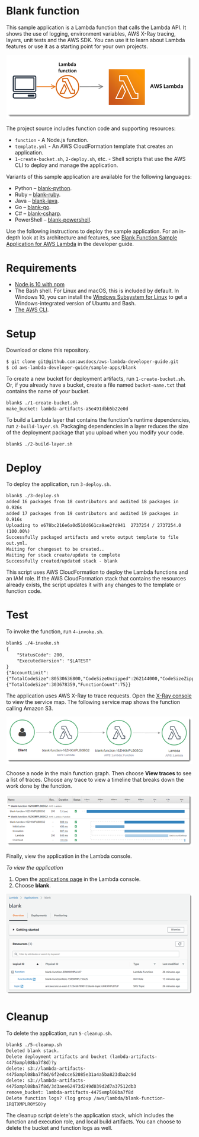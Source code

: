 # Blank function
This sample application is a Lambda function that calls the Lambda API. It shows the use of logging, environment variables, AWS X-Ray tracing, layers, unit tests and the AWS SDK. You can use it to learn about Lambda features or use it as a starting point for your own projects.

![Architecture](/sample-apps/blank/images/sample-blank.png)

The project source includes function code and supporting resources:

- `function` - A Node.js function.
- `template.yml` - An AWS CloudFormation template that creates an application.
- `1-create-bucket.sh`, `2-deploy.sh`, etc. - Shell scripts that use the AWS CLI to deploy and manage the application.

Variants of this sample application are available for the following languages:

- Python – [blank-python](https://github.com/awsdocs/aws-lambda-developer-guide/edit/master/sample-apps/blank-python).
- Ruby – [blank-ruby](https://github.com/awsdocs/aws-lambda-developer-guide/edit/master/sample-apps/blank-ruby).
- Java – [blank-java](https://github.com/awsdocs/aws-lambda-developer-guide/edit/master/sample-apps/blank-java).
- Go – [blank-go](https://github.com/awsdocs/aws-lambda-developer-guide/edit/master/sample-apps/blank-go).
- C# – [blank-csharp](https://github.com/awsdocs/aws-lambda-developer-guide/edit/master/sample-apps/blank-csharp).
- PowerShell – [blank-powershell](https://github.com/awsdocs/aws-lambda-developer-guide/edit/master/sample-apps/blank-powershell).

Use the following instructions to deploy the sample application. For an in-depth look at its architecture and features, see [Blank Function Sample Application for AWS Lambda](https://docs.aws.amazon.com/lambda/latest/dg/samples-blank.html) in the developer guide.

# Requirements
- [Node.js 10 with npm](https://nodejs.org/en/download/releases/)
- The Bash shell. For Linux and macOS, this is included by default. In Windows 10, you can install the [Windows Subsystem for Linux](https://docs.microsoft.com/en-us/windows/wsl/install-win10) to get a Windows-integrated version of Ubuntu and Bash.
- [The AWS CLI](https://docs.aws.amazon.com/cli/latest/userguide/cli-chap-install.html).

# Setup
Download or clone this repository.

    $ git clone git@github.com:awsdocs/aws-lambda-developer-guide.git
    $ cd aws-lambda-developer-guide/sample-apps/blank

To create a new bucket for deployment artifacts, run `1-create-bucket.sh`. Or, if you already have a bucket, create a file named `bucket-name.txt` that contains the name of your bucket.

    blank$ ./1-create-bucket.sh
    make_bucket: lambda-artifacts-a5e491dbb5b22e0d

To build a Lambda layer that contains the function's runtime dependencies, run `2-build-layer.sh`. Packaging dependencies in a layer reduces the size of the deployment package that you upload when you modify your code.

    blank$ ./2-build-layer.sh

# Deploy
To deploy the application, run `3-deploy.sh`.

    blank$ ./3-deploy.sh
    added 16 packages from 18 contributors and audited 18 packages in 0.926s
    added 17 packages from 19 contributors and audited 19 packages in 0.916s
    Uploading to e678bc216e6a0d510d661ca9ae2fd941  2737254 / 2737254.0  (100.00%)
    Successfully packaged artifacts and wrote output template to file out.yml.
    Waiting for changeset to be created..
    Waiting for stack create/update to complete
    Successfully created/updated stack - blank

This script uses AWS CloudFormation to deploy the Lambda functions and an IAM role. If the AWS CloudFormation stack that contains the resources already exists, the script updates it with any changes to the template or function code.

# Test
To invoke the function, run `4-invoke.sh`.

    blank$ ./4-invoke.sh
    {
        "StatusCode": 200,
        "ExecutedVersion": "$LATEST"
    }
    {"AccountLimit":{"TotalCodeSize":80530636800,"CodeSizeUnzipped":262144000,"CodeSizeZipped":52428800,"ConcurrentExecutions":1000,"UnreservedConcurrentExecutions":933},"AccountUsage":{"TotalCodeSize":303678359,"FunctionCount":75}}

The application uses AWS X-Ray to trace requests. Open the [X-Ray console](https://console.aws.amazon.com/xray/home#/service-map) to view the service map. The following service map shows the function calling Amazon S3.

![Service Map](/sample-apps/blank/images/blank-servicemap.png)

Choose a node in the main function graph. Then choose **View traces** to see a list of traces. Choose any trace to view a timeline that breaks down the work done by the function.

![Trace](/sample-apps/blank/images/blank-trace.png)

Finally, view the application in the Lambda console.

*To view the application*
1. Open the [applications page](https://console.aws.amazon.com/lambda/home#/applications) in the Lambda console.
2. Choose **blank**.

  ![Application](/sample-apps/blank/images/blank-application.png)

# Cleanup
To delete the application, run `5-cleanup.sh`.

    blank$ ./5-cleanup.sh
    Deleted blank stack.
    Delete deployment artifacts and bucket (lambda-artifacts-4475xmpl08ba7f8d)?y
    delete: s3://lambda-artifacts-4475xmpl08ba7f8d/6f2edcce52085e31a4a5ba823dba2c9d
    delete: s3://lambda-artifacts-4475xmpl08ba7f8d/3d3aee62473d249d039d2d7a37512db3
    remove_bucket: lambda-artifacts-4475xmpl08ba7f8d
    Delete function logs? (log group /aws/lambda/blank-function-1RQTXMPLR0YSO)y

The cleanup script delete's the application stack, which includes the function and execution role, and local build artifacts. You can choose to delete the bucket and function logs as well.
